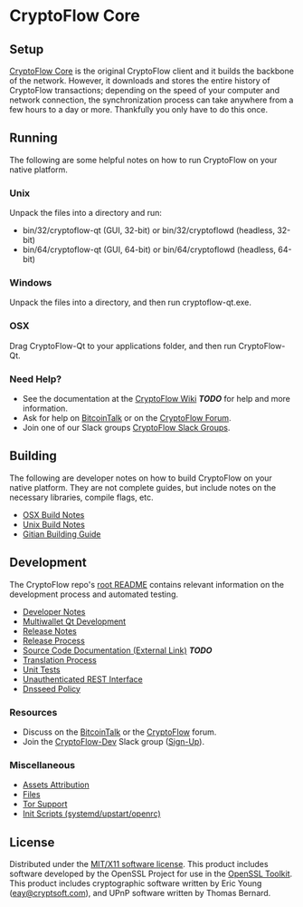 CryptoFlow Core
=====================

Setup
---------------------
[CryptoFlow Core](http://cryptoflow.org/wallet) is the original CryptoFlow client and it builds the backbone of the network. However, it downloads and stores the entire history of CryptoFlow transactions; depending on the speed of your computer and network connection, the synchronization process can take anywhere from a few hours to a day or more. Thankfully you only have to do this once.

Running
---------------------
The following are some helpful notes on how to run CryptoFlow on your native platform.

### Unix

Unpack the files into a directory and run:

- bin/32/cryptoflow-qt (GUI, 32-bit) or bin/32/cryptoflowd (headless, 32-bit)
- bin/64/cryptoflow-qt (GUI, 64-bit) or bin/64/cryptoflowd (headless, 64-bit)

### Windows

Unpack the files into a directory, and then run cryptoflow-qt.exe.

### OSX

Drag CryptoFlow-Qt to your applications folder, and then run CryptoFlow-Qt.

### Need Help?

* See the documentation at the [CryptoFlow Wiki](https://en.bitcoin.it/wiki/Main_Page) ***TODO***
for help and more information.
* Ask for help on [BitcoinTalk](https://bitcointalk.org/index.php?topic=1262920.0) or on the [CryptoFlow Forum](http://forum.cryptoflow.org/).
* Join one of our Slack groups [CryptoFlow Slack Groups](https://cryptoflow.org/slack-logins/).

Building
---------------------
The following are developer notes on how to build CryptoFlow on your native platform. They are not complete guides, but include notes on the necessary libraries, compile flags, etc.

- [OSX Build Notes](build-osx.md)
- [Unix Build Notes](build-unix.md)
- [Gitian Building Guide](gitian-building.md)

Development
---------------------
The CryptoFlow repo's [root README](https://github.com/CryptoFlow-Project/CryptoFlow/blob/master/README.md) contains relevant information on the development process and automated testing.

- [Developer Notes](developer-notes.md)
- [Multiwallet Qt Development](multiwallet-qt.md)
- [Release Notes](release-notes.md)
- [Release Process](release-process.md)
- [Source Code Documentation (External Link)](https://dev.visucore.com/bitcoin/doxygen/) ***TODO***
- [Translation Process](translation_process.md)
- [Unit Tests](unit-tests.md)
- [Unauthenticated REST Interface](REST-interface.md)
- [Dnsseed Policy](dnsseed-policy.md)

### Resources

* Discuss on the [BitcoinTalk](https://bitcointalk.org/index.php?topic=1262920.0) or the [CryptoFlow](http://forum.cryptoflow.org/) forum.
* Join the [CryptoFlow-Dev](https://cryptoflow-dev.slack.com/) Slack group ([Sign-Up](https://cryptoflow-dev.herokuapp.com/)).

### Miscellaneous
- [Assets Attribution](assets-attribution.md)
- [Files](files.md)
- [Tor Support](tor.md)
- [Init Scripts (systemd/upstart/openrc)](init.md)

License
---------------------
Distributed under the [MIT/X11 software license](http://www.opensource.org/licenses/mit-license.php).
This product includes software developed by the OpenSSL Project for use in the [OpenSSL Toolkit](https://www.openssl.org/). This product includes
cryptographic software written by Eric Young ([eay@cryptsoft.com](mailto:eay@cryptsoft.com)), and UPnP software written by Thomas Bernard.
